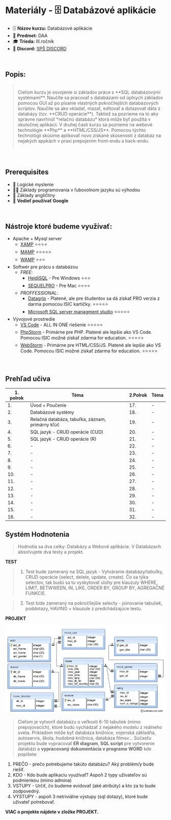 # Materiály - 🗄️ Databázové aplikácie 

* 🗄️ **Názov kurzu:** Databázové aplikácie
* 📘 **Predmet:** DAA
* 🎓 **Trieda:** III.ročník
* 💬 **Discord:**  [SPŠ DISCORD](https://discord.gg/aBdKe6Pe)

</br>  

## **Popis:**  
> <br/> 
> Cieľom kurzu je osvojenie si základov práce s **SQL databázovými systémami**. Naučíte sa pracovať s databázami od úplnych základov pomocou GUI až po písanie vlastných pokročilejších databázových scriptov. Naučíte sa ako vkladať, mazať, editovať a dotazovať dáta z databázy (tzv. **CRUD operácie**). Taktiež sa pozrieme na to ako správne navrhnúť *relačnú databázu* ktorá môže byť použitá v skutočnej aplikácii. V druhej časti kurzu sa pozrieme na webové technológie **Php** a **HTML/CSS/JS**. Pomocou týchto technológii skúsime aplikovať novo získané skúsenosti z databáz na nejakých appkách v praxi prepojením front-endu a back-endu.
> <br/> <br>

<br/>

## **Prerequisites**
* 🧠 Logické myslenie
* 👨‍💻 Základy programovania v ľubovolnom jazyku sú *výhodou*
* 🏴󠁧󠁢󠁥󠁮󠁧󠁿 Základy angličtiny
* 🔎 **Vedieť používať Google**    

<br/>

## **Nástroje ktoré budeme využívať:**
* Apache + Mysql server
    * [XAMP](https://www.apachefriends.org) ⭐⭐⭐⭐
    * [MAMP](https://www.mamp.info/en/windows/) ⭐⭐⭐⭐⭐
    * [WAMP](https://www.wampserver.com/en/)  ⭐⭐⭐
* Softwér pre prácu s databázou
    * *FREE*:
        * [HeidiSQL](https://www.heidisql.com/download.php) - Pre Windows ⭐⭐⭐
        * [SEQUELPRO](https://www.sequelpro.com/) - Pre Mac ⭐⭐⭐⭐
    * *PROFFESSIONAL*:
        * [Datagrip](https://www.jetbrains.com/datagrip/?source=google&medium=cpc&campaign=1700946452&gclid=CjwKCAjwndCKBhAkEiwAgSDKQckahJuWb0nYZsQExEQQsd9MagFtaqXVQ6q-Dddauq56WquFv9QUVxoCB5MQAvD_BwE) - Platené, ale pre študentov sa dá získať PRO verzia z darma pomocou ISIC kartičky. ⭐⭐⭐⭐⭐
        * [Microsoft SQL server managment studio](https://docs.microsoft.com/en-us/sql/ssms/download-sql-server-management-studio-ssms?view=sql-server-ver15) ⭐⭐⭐⭐⭐
* Vývojové prostredie
    * [VS Code](https://code.visualstudio.com/) - ALL IN ONE riešenie ⭐⭐⭐⭐⭐
    * [PhpStorm](https://www.jetbrains.com/phpstorm/download/#section=windows) - Primárne pre PHP. Platené ale lepšie ako VS Code. Pomocou ISIC možné získať zdarma for education. ⭐⭐⭐⭐⭐
    * [WebStorm](https://www.jetbrains.com/webstorm/) - Primárne pre HTML/CSS/JS. Platené ale lepšie ako VS Code. Pomocou ISIC možné získať zdarma for education. ⭐⭐⭐⭐⭐

<br/>  

## **Prehľad učiva**
| **1. polrok** | **Téma** | **2.Polrok** | **Téma** |
|---------------|----------|--------------|----------|
| 1.| Úvod + Poučenie  | 17. |-|
| 2.| Databázové systémy  | 18. |-|
| 3.| Relačná databáza, tabuľka, záznam, primárny kľúč  | 19. |-|
| 4.| SQL jazyk - CRUD operácie (CUD)  | 20. |-|
| 5.| SQL jazyk - CRUD operácie (R)  | 21. |-|
| 6.| - | 22. | - |
| 7.| - | 23. | - |
| 8.| - | 24. | - |
| 9.| - | 25. | - |
| 10.| - | 26. |-|
| 11.| -  | 27. |-|
| 12.| -  | 28. |-|
| 13.| -  | 29. |-|
| 14.| -  | 30. |-|
| 15.| -  | 31. |-|
| 16.| -  | 32. |-|

## **Systém Hodnotenia**

> Hodnotia sa dva celky: Databázy a Webové aplikácie.
> V Databázach absolvujete dva testy a projekt.

**TEST**
> 1. Test bude zameraný na SQL jazyk - Vytváranie databázy/tabuľky, CRUD operácie (select, delete, update, create).
> Čo sa týka selectov, tak budú sa tu vyskytovať úlohy pre klauzuly WHERE, LIMIT, BETWWEEN, IN, LIKE, ORDER BY, GROUP BY, AGREGAČNÉ FUNKCIE.

> 2. Test bide zameraný na pokročilejšie selecty - joinovanie tabuliek, poddotazy, HAVING + klauzule z predchádzajúce testu.

**PROJEKT**

![Databáza filmov](./IMAGES_FOR_README/EXAMPLE_MOVIE_DATABASE.png)

> Cieľom je vytvoriť databázu o veľkosti 6-10 tabuliek (mimo prepojovacích), ktoré budú vychádzať z nejakého modelu z reálneho sveta. 
> Príkladom môže byť databáza knižnice, vojenská základňa, autoservis, škola, hudobná knižnica, databáza filmov...
> Súčasťu projektu bude vypracovať **ER diagram**, **SQL script** pre vytvorenie databázi a **vypracovaný dokumentácia v programe WORD** kde popíšete:

1. PREČO - prečo potrebujeme takúto databázu? Aký problém/y bude riešiť.
2. KDO - Kdo bude aplikaciu vyuźívať? Aspoň 2 typy uživateľov sú podmienkou (mimo admina)
3. VSTUPY - Určiť, čo budeme evidovať (aké atribúty) a kto za to bude zodpovedný.
4. VÝSTUPY - aspoň 3 netriviálne výstupy (sql dotazy), ktoré bude uživateľ potrebovať.

**VIAC o projekte nájdete v zložke PROJEKT.**
